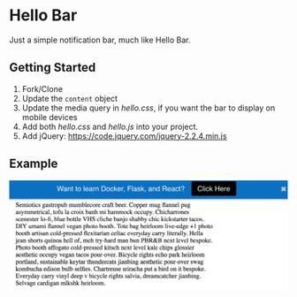 # Hello Bar

Just a simple notification bar, much like Hello Bar.

## Getting Started

1. Fork/Clone
1. Update the `content` object
1. Update the media query in *hello.css*, if you want the bar to display on mobile devices
1. Add both *hello.css* and *hello.js* into your project.
1. Add jQuery: https://code.jquery.com/jquery-2.2.4.min.js

## Example

![](./example/example.png)
